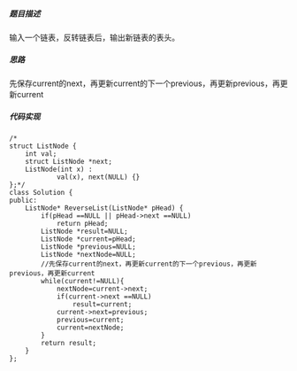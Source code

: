 ##### 题目描述
输入一个链表，反转链表后，输出新链表的表头。

##### 思路
先保存current的next，再更新current的下一个previous，再更新previous，再更新current  

##### 代码实现

```
/*
struct ListNode {
	int val;
	struct ListNode *next;
	ListNode(int x) :
			val(x), next(NULL) {}
};*/
class Solution {
public:
    ListNode* ReverseList(ListNode* pHead) {
        if(pHead ==NULL || pHead->next ==NULL)
            return pHead;
        ListNode *result=NULL;
        ListNode *current=pHead;
        ListNode *previous=NULL;
        ListNode *nextNode=NULL;
        //先保存current的next，再更新current的下一个previous，再更新previous，再更新current
        while(current!=NULL){   
            nextNode=current->next;
            if(current->next ==NULL)
                result=current;
            current->next=previous;
            previous=current;
            current=nextNode;
        }
        return result;
    }
};




 ```     
